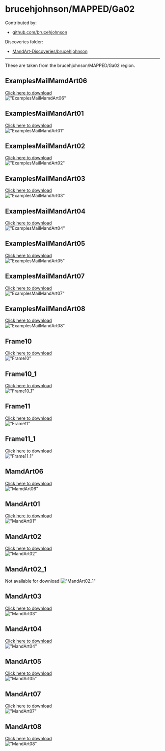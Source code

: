 # brucehjohnson/MAPPED/Ga02

Contributed by:

- [github.com/brucehjohnson](https://github.com/brucehjohnson)

Discoveries folder:

- [MandArt-Discoveries/brucehjohnson](https://github.com/denisecase/MandArt-Discoveries/tree/main/brucehjohnson)

-----

These are taken from the brucehjohnson/MAPPED/Ga02 region. 


## ExamplesMailMamdArt06

<a href="ExamplesMailMamdArt06.mandart" download="ExamplesMailMamdArt06.mandart">Click here to download</a><br>
!["ExamplesMailMamdArt06"](ExamplesMailMamdArt06.png)


## ExamplesMailMandArt01

<a href="ExamplesMailMandArt01.mandart" download="ExamplesMailMandArt01.mandart">Click here to download</a><br>
!["ExamplesMailMandArt01"](ExamplesMailMandArt01.png)


## ExamplesMailMandArt02

<a href="ExamplesMailMandArt02.mandart" download="ExamplesMailMandArt02.mandart">Click here to download</a><br>
!["ExamplesMailMandArt02"](ExamplesMailMandArt02.png)


## ExamplesMailMandArt03

<a href="ExamplesMailMandArt03.mandart" download="ExamplesMailMandArt03.mandart">Click here to download</a><br>
!["ExamplesMailMandArt03"](ExamplesMailMandArt03.png)


## ExamplesMailMandArt04

<a href="ExamplesMailMandArt04.mandart" download="ExamplesMailMandArt04.mandart">Click here to download</a><br>
!["ExamplesMailMandArt04"](ExamplesMailMandArt04.png)


## ExamplesMailMandArt05

<a href="ExamplesMailMandArt05.mandart" download="ExamplesMailMandArt05.mandart">Click here to download</a><br>
!["ExamplesMailMandArt05"](ExamplesMailMandArt05.png)


## ExamplesMailMandArt07

<a href="ExamplesMailMandArt07.mandart" download="ExamplesMailMandArt07.mandart">Click here to download</a><br>
!["ExamplesMailMandArt07"](ExamplesMailMandArt07.png)


## ExamplesMailMandArt08

<a href="ExamplesMailMandArt08.mandart" download="ExamplesMailMandArt08.mandart">Click here to download</a><br>
!["ExamplesMailMandArt08"](ExamplesMailMandArt08.png)


## Frame10

<a href="Frame10.mandart" download="Frame10.mandart">Click here to download</a><br>
!["Frame10"](Frame10.png)


## Frame10_1

<a href="Frame10_1.mandart" download="Frame10_1.mandart">Click here to download</a><br>
!["Frame10_1"](Frame10_1.png)


## Frame11

<a href="Frame11.mandart" download="Frame11.mandart">Click here to download</a><br>
!["Frame11"](Frame11.png)


## Frame11_1

<a href="Frame11_1.mandart" download="Frame11_1.mandart">Click here to download</a><br>
!["Frame11_1"](Frame11_1.png)


## MamdArt06

<a href="MamdArt06.mandart" download="MamdArt06.mandart">Click here to download</a><br>
!["MamdArt06"](MamdArt06.png)


## MandArt01

<a href="MandArt01.mandart" download="MandArt01.mandart">Click here to download</a><br>
!["MandArt01"](MandArt01.png)


## MandArt02

<a href="MandArt02.mandart" download="MandArt02.mandart">Click here to download</a><br>
!["MandArt02"](MandArt02.png)


## MandArt02_1

Not available for download
!["MandArt02_1"](MandArt02_1.png)


## MandArt03

<a href="MandArt03.mandart" download="MandArt03.mandart">Click here to download</a><br>
!["MandArt03"](MandArt03.png)


## MandArt04

<a href="MandArt04.mandart" download="MandArt04.mandart">Click here to download</a><br>
!["MandArt04"](MandArt04.png)


## MandArt05

<a href="MandArt05.mandart" download="MandArt05.mandart">Click here to download</a><br>
!["MandArt05"](MandArt05.png)


## MandArt07

<a href="MandArt07.mandart" download="MandArt07.mandart">Click here to download</a><br>
!["MandArt07"](MandArt07.png)


## MandArt08

<a href="MandArt08.mandart" download="MandArt08.mandart">Click here to download</a><br>
!["MandArt08"](MandArt08.png)

